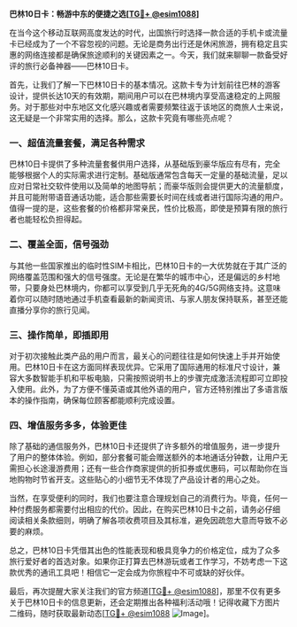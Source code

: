 **巴林10日卡：畅游中东的便捷之选[[TG💪+ @esim1088](https://t.me/s/esim1088)]**

在当今这个移动互联网高度发达的时代，出国旅行时选择一款合适的手机卡或流量卡已经成为了一个不容忽视的问题。无论是商务出行还是休闲旅游，拥有稳定且实惠的网络连接都是确保旅途顺利的关键因素之一。今天，我们就来聊聊一款备受好评的旅行必备神器——巴林10日卡。

首先，让我们了解一下巴林10日卡的基本情况。这款卡专为计划前往巴林的游客设计，提供长达10天的有效期，期间用户可以在巴林境内享受高速稳定的上网服务。对于那些对中东地区文化感兴趣或者需要频繁往返于该地区的商旅人士来说，这无疑是一个非常实用的选择。那么，这款卡究竟有哪些亮点呢？

### **一、超值流量套餐，满足各种需求**

巴林10日卡提供了多种流量套餐供用户选择，从基础版到豪华版应有尽有，完全能够根据个人的实际需求进行定制。基础版通常包含每天一定量的基础流量，足以应对日常社交软件使用以及简单的地图导航；而豪华版则会提供更大的流量额度，并且可能附带语音通话功能，适合那些需要长时间在线或者进行国际沟通的用户。值得一提的是，这些套餐的价格都非常亲民，性价比极高，即使是预算有限的旅行者也能轻松负担得起。

### **二、覆盖全面，信号强劲**

与其他一些国家推出的临时性SIM卡相比，巴林10日卡的一大优势就在于其广泛的网络覆盖范围和强大的信号强度。无论是在繁华的城市中心，还是偏远的乡村地带，只要身处巴林境内，你都可以享受到几乎无死角的4G/5G网络支持。这意味着你可以随时随地通过手机查看最新的新闻资讯、与家人朋友保持联系，甚至还能直播分享你的旅行见闻。

### **三、操作简单，即插即用**

对于初次接触此类产品的用户而言，最关心的问题往往是如何快速上手并开始使用。巴林10日卡在这方面同样表现优异。它采用了国际通用的标准尺寸设计，兼容大多数智能手机和平板电脑，只需按照说明书上的步骤完成激活流程即可立即投入使用。此外，为了方便不懂英语或其他外语的用户，官方还特别推出了多语言版本的操作指南，确保每位顾客都能顺利完成设置。

### **四、增值服务多多，体验更佳**

除了基础的通信服务外，巴林10日卡还提供了许多额外的增值服务，进一步提升了用户的整体体验。例如，部分套餐可能会赠送额外的本地通话分钟数，让用户无需担心长途漫游费用；还有一些合作商家提供的折扣券或优惠码，可以帮助你在当地购物时节省开支。这些贴心的小细节无不体现了产品设计者的用心之处。

当然，在享受便利的同时，我们也要注意合理规划自己的消费行为。毕竟，任何一种付费服务都需要付出相应的代价。因此，在购买巴林10日卡之前，请务必仔细阅读相关条款细则，明确了解各项收费项目及其标准，避免因疏忽大意而导致不必要的麻烦。

总之，巴林10日卡凭借其出色的性能表现和极具竞争力的价格定位，成为了众多旅行爱好者的首选对象。如果你正打算去巴林游玩或者工作学习，不妨考虑一下这款优秀的通讯工具吧！相信它一定会成为你旅程中不可或缺的好伙伴。

最后，再次提醒大家关注我们的官方频道[[TG💪+ @esim1088](https://t.me/s/esim1088)]，那里不仅有更多关于巴林10日卡的信息更新，还会定期推出各种福利活动哦！记得收藏下方图片二维码，随时获取最新动态[[TG💪+ @esim1088](https://t.me/s/esim1088) ![Image](https://i.postimg.cc/4NQfJmqS/Snipaste-2025-05-13-00-14-12.png)]。